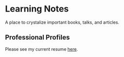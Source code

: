 # Learning Notes

A place to crystalize important books, talks, and articles.

## Professional Profiles

Please see my current resume [here](https://github.com/solidi/learning-notes/blob/master/interviews/resume/dwa-resume.pdf).

